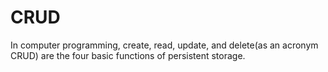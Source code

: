 # CRUD
In computer programming, create, read, update, and delete(as an acronym CRUD) are the four basic functions of persistent storage.
